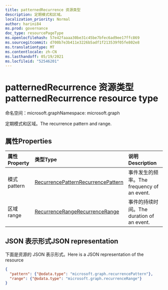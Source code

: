 ```yaml
---
title: patternedRecurrence 资源类型
description: 定期模式和区域。
localization_priority: Normal
author: harini84
ms.prod: governance
doc_type: resourcePageType
ms.openlocfilehash: 57e42faaaa30be31c45be7bfec6ad9ee17ffc869
ms.sourcegitcommit: d700b7e3b411e3226b5adf1f213539f05fe802e8
ms.translationtype: MT
ms.contentlocale: zh-CN
ms.lasthandoff: 05/19/2021
ms.locfileid: "52546201"
---
```

# <a name="patternedrecurrence-resource-type"></a><span data-ttu-id="099a7-103">patternedRecurrence 资源类型</span><span class="sxs-lookup"><span data-stu-id="099a7-103">patternedRecurrence resource type</span></span>

<span data-ttu-id="099a7-104">命名空间：microsoft.graph</span><span class="sxs-lookup"><span data-stu-id="099a7-104">Namespace: microsoft.graph</span></span>

<span data-ttu-id="099a7-105">定期模式和区域。</span><span class="sxs-lookup"><span data-stu-id="099a7-105">The recurrence pattern and range.</span></span>

## <a name="properties"></a><span data-ttu-id="099a7-106">属性</span><span class="sxs-lookup"><span data-stu-id="099a7-106">Properties</span></span>
| <span data-ttu-id="099a7-107">属性</span><span class="sxs-lookup"><span data-stu-id="099a7-107">Property</span></span>     | <span data-ttu-id="099a7-108">类型</span><span class="sxs-lookup"><span data-stu-id="099a7-108">Type</span></span>   |<span data-ttu-id="099a7-109">说明</span><span class="sxs-lookup"><span data-stu-id="099a7-109">Description</span></span>|
|:---------------|:--------|:----------|
|<span data-ttu-id="099a7-110">模式</span><span class="sxs-lookup"><span data-stu-id="099a7-110">pattern</span></span>|[<span data-ttu-id="099a7-111">RecurrencePattern</span><span class="sxs-lookup"><span data-stu-id="099a7-111">RecurrencePattern</span></span>](recurrencepattern.md)|<span data-ttu-id="099a7-112">事件发生的频率。</span><span class="sxs-lookup"><span data-stu-id="099a7-112">The frequency of an event.</span></span>|
|<span data-ttu-id="099a7-113">区域</span><span class="sxs-lookup"><span data-stu-id="099a7-113">range</span></span>|[<span data-ttu-id="099a7-114">RecurrenceRange</span><span class="sxs-lookup"><span data-stu-id="099a7-114">RecurrenceRange</span></span>](recurrencerange.md)|<span data-ttu-id="099a7-115">事件的持续时间。</span><span class="sxs-lookup"><span data-stu-id="099a7-115">The duration of an event.</span></span>|

## <a name="json-representation"></a><span data-ttu-id="099a7-116">JSON 表示形式</span><span class="sxs-lookup"><span data-stu-id="099a7-116">JSON representation</span></span>

<span data-ttu-id="099a7-117">下面是资源的 JSON 表示形式。</span><span class="sxs-lookup"><span data-stu-id="099a7-117">Here is a JSON representation of the resource</span></span>

<!-- {
  "blockType": "resource",
  "optionalProperties": [

  ],
  "@odata.type": "microsoft.graph.patternedRecurrence"
}-->

```json
{
  "pattern": {"@odata.type": "microsoft.graph.recurrencePattern"},
  "range": {"@odata.type": "microsoft.graph.recurrenceRange"}
}

```

<!-- uuid: 8fcb5dbc-d5aa-4681-8e31-b001d5168d79
2015-10-25 14:57:30 UTC -->
<!-- {
  "type": "#page.annotation",
  "description": "patternedRecurrence resource",
  "keywords": "",
  "section": "documentation",
  "tocPath": ""
}-->

